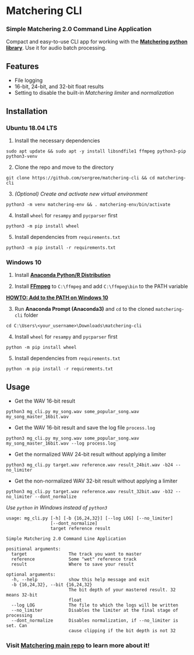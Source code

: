 # Matchering CLI

### Simple Matchering 2.0 Command Line Application

Compact and easy-to-use CLI app for working with the **[Matchering python library][matchering]**. Use it for audio batch processing.

## Features

- File logging
- 16-bit, 24-bit, and 32-bit float results
- Setting to disable the built-in *Matchering limiter* and *normalization*

## Installation

### Ubuntu 18.04 LTS

1. Install the necessary dependencies

```sudo apt update && sudo apt -y install libsndfile1 ffmpeg python3-pip python3-venv```

2. Clone the repo and move to the directory

```git clone https://github.com/sergree/matchering-cli && cd matchering-cli```

3. *(Optional) Create and activate new virtual environment*

```python3 -m venv matchering-env && . matchering-env/bin/activate```

4. Install `wheel` for `resampy` and `pycparser` first

```python3 -m pip install wheel```

5. Install dependencies from `requirements.txt`

```python3 -m pip install -r requirements.txt```

### Windows 10

1. Install **[Anaconda Python/R Distribution][anaconda]**

2. Install **[FFmpeg]** to `C:\ffmpeg` and add `C:\ffmpeg\bin` to the PATH variable

**[HOWTO: Add to the PATH on Windows 10][path]**

3. Run **Anaconda Prompt (Anaconda3)** and `cd` to the cloned `matchering-cli` folder

```cd C:\Users\<your_username>\Downloads\matchering-cli```

4. Install `wheel` for `resampy` and `pycparser` first

```python -m pip install wheel```

5. Install dependencies from `requirements.txt`

```python -m pip install -r requirements.txt```

## Usage

- Get the WAV 16-bit result

```python3 mg_cli.py my_song.wav some_popular_song.wav my_song_master_16bit.wav```

- Get the WAV 16-bit result and save the log file `process.log`

```python3 mg_cli.py my_song.wav some_popular_song.wav my_song_master_16bit.wav --log process.log```

- Get the normalized WAV 24-bit result without applying a limiter

```python3 mg_cli.py target.wav reference.wav result_24bit.wav -b24 --no_limiter```

- Get the non-normalized WAV 32-bit result without applying a limiter

```python3 mg_cli.py target.wav reference.wav result_32bit.wav -b32 --no_limiter --dont_normalize```


*Use `python` in Windows instead of `python3`*

```
usage: mg_cli.py [-h] [-b {16,24,32}] [--log LOG] [--no_limiter]
                 [--dont_normalize]
                 target reference result

Simple Matchering 2.0 Command Line Application

positional arguments:
  target                The track you want to master
  reference             Some "wet" reference track
  result                Where to save your result

optional arguments:
  -h, --help            show this help message and exit
  -b {16,24,32}, --bit {16,24,32}
                        The bit depth of your mastered result. 32 means 32-bit
                        float
  --log LOG             The file to which the logs will be written
  --no_limiter          Disables the limiter at the final stage of processing
  --dont_normalize      Disables normalization, if --no_limiter is set. Can
                        cause clipping if the bit depth is not 32
```

### Visit **[Matchering main repo][matchering]** to learn more about it!

[matchering]: https://github.com/sergree/matchering
[anaconda]: https://www.anaconda.com/distribution
[FFmpeg]: https://www.ffmpeg.org/download.html
[path]: https://www.architectryan.com/2018/03/17/add-to-the-path-on-windows-10/
